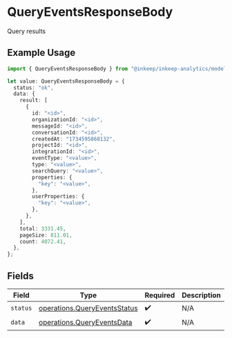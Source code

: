 # QueryEventsResponseBody

Query results

## Example Usage

```typescript
import { QueryEventsResponseBody } from "@inkeep/inkeep-analytics/models/operations";

let value: QueryEventsResponseBody = {
  status: "ok",
  data: {
    result: [
      {
        id: "<id>",
        organizationId: "<id>",
        messageId: "<id>",
        conversationId: "<id>",
        createdAt: "1734595868132",
        projectId: "<id>",
        integrationId: "<id>",
        eventType: "<value>",
        type: "<value>",
        searchQuery: "<value>",
        properties: {
          "key": "<value>",
        },
        userProperties: {
          "key": "<value>",
        },
      },
    ],
    total: 3331.45,
    pageSize: 811.01,
    count: 4072.41,
  },
};
```

## Fields

| Field                                                                        | Type                                                                         | Required                                                                     | Description                                                                  |
| ---------------------------------------------------------------------------- | ---------------------------------------------------------------------------- | ---------------------------------------------------------------------------- | ---------------------------------------------------------------------------- |
| `status`                                                                     | [operations.QueryEventsStatus](../../models/operations/queryeventsstatus.md) | :heavy_check_mark:                                                           | N/A                                                                          |
| `data`                                                                       | [operations.QueryEventsData](../../models/operations/queryeventsdata.md)     | :heavy_check_mark:                                                           | N/A                                                                          |
